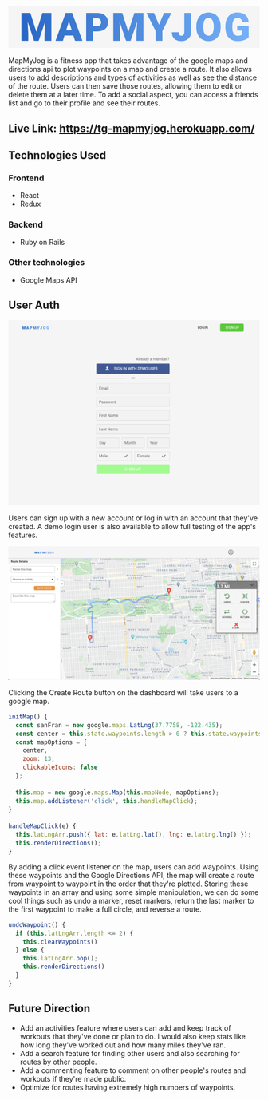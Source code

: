 <p align="center"><img width="" height="" src="https://raw.githubusercontent.com/thomaslgrega/MapMyJog/master/app/assets/images/github_photos/mapmyjog_logo.png"></p>

MapMyJog is a fitness app that takes advantage of the google maps and directions api to plot waypoints on a map and create a route. It also allows users to add descriptions and types of activities as well as see the distance of the route. Users can then save those routes, allowing them to edit or delete them at a later time. To add a social aspect, you can access a friends list and go to their profile and see their routes.

## Live Link: https://tg-mapmyjog.herokuapp.com/

## Technologies Used
### Frontend
* React
* Redux

### Backend
* Ruby on Rails

### Other technologies
* Google Maps API

## User Auth

<p align="left"><img width="" height="" src="https://raw.githubusercontent.com/thomaslgrega/MapMyJog/master/app/assets/images/github_photos/user_auth.png"></p>

Users can sign up with a new account or log in with an account that they've created. A demo login user is also available to allow full testing of the app's features.

<p align="left"><img width="" height="" src="https://raw.githubusercontent.com/thomaslgrega/MapMyJog/master/app/assets/images/github_photos/maps.png"></p>

Clicking the Create Route button on the dashboard will take users to a google map. 

```javascript
initMap() {
  const sanFran = new google.maps.LatLng(37.7758, -122.435);
  const center = this.state.waypoints.length > 0 ? this.state.waypoints[0] : sanFran
  const mapOptions = {
    center,
    zoom: 13,
    clickableIcons: false
  };

  this.map = new google.maps.Map(this.mapNode, mapOptions);
  this.map.addListener('click', this.handleMapClick);
}

handleMapClick(e) {
  this.latLngArr.push({ lat: e.latLng.lat(), lng: e.latLng.lng() });
  this.renderDirections();
} 
```

By adding a click event listener on the map, users can add waypoints. Using these waypoints and the Google Directions API, the map will create a route from waypoint to waypoint in the order that they're plotted. Storing these waypoints in an array and using some simple manipulation, we can do some cool things such as undo a marker, reset markers, return the last marker to the first waypoint to make a full circle, and reverse a route. 

```javascript
undoWaypoint() {
  if (this.latLngArr.length <= 2) {
    this.clearWaypoints()
  } else {
    this.latLngArr.pop();
    this.renderDirections()
  }
}
```

## Future Direction

- Add an activities feature where users can add and keep track of workouts that they've done or plan to do. I would also keep stats like how long they've worked out and how many miles they've ran.
- Add a search feature for finding other users and also searching for routes by other people.
- Add a commenting feature to comment on other people's routes and workouts if they're made public.
- Optimize for routes having extremely high numbers of waypoints.
